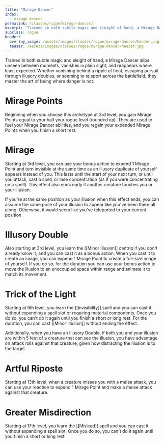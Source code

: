 ```yaml
---
title: "Mirage Dancer"
index:
  - mirage-dancer
permalink: /classes/rogue/mirage-dancer/
excerpt: "Trained in both subtle magic and sleight of hand, a Mirage Dancer slips unseen between moments, vanishes in plain sight, and reappears where least expected."
subclass: rogue
header:
  overlay_image: /assets/images/classes/rogue/mirage-dancer/header.png
  teaser: /assets/images/classes/rogue/mirage-dancer/header.jpg
---
```

Trained in both subtle magic and sleight of hand, a Mirage Dancer slips unseen between moments, vanishes in plain sight, and reappears where least expected. Whether vanishing behind a ripple of heat, escaping pursuit through illusory doubles, or seeming to teleport across the battlefield, they master the art of being where danger is not.

# Mirage Points
Beginning when you choose this archetype at 3rd level, you gain Mirage Points equal to your half your rogue level (rounded up). They are used to fuel your Mirage Dancer abilities, and you regain your expended Mirage Points when you finish a short rest.

# Mirage
Starting at 3rd level, you can use your bonus action to expend 1 Mirage Point and turn invisible at the same time as an illusory duplicate of yourself appears instead of you. This lasts until the start of your next turn, or until you attack, cast a spell, or lose concentration (as if you were concentrating on a spell). This effect also ends early if another creature touches you or your illusion.

If you're at the same position as your illusion when this effect ends, you can assume the same pose of your illusion to appear like you've been there all along. Otherwise, it would seem like you've teleported to your current position.

# Illusory Double
Also starting at 3rd level, you learn the [[Minor Illusion]] cantrip if you don't already know it, and you can cast it as a bonus action. When you cast it to create an image, you can expend 1 Mirage Point to create a full-size image of yourself. If you do so, for the duration you can use your bonus action to move the illusion to an unoccupied space within range and animate it to match its movement.

# Trick of the Light
Starting at 9th level, you learn the [[Invisibility]] spell and you can cast it without expending a spell slot or requiring material components. Once you do so, you can't do it again until you finish a short or long rest. For the duration, you can cast [[Minor Illusion]] without ending the effect.

Additionally, when you have an Illusory Double, if both you and your illusion are within 5 feet of a creature that can see the illusion, you have advantage on attack rolls against that creature, given how distracting the illusion is to the target.

# Artful Riposte 
Starting at 13th level, when a creature misses you with a melee attack, you can use your reaction to expend 1 Mirage Point and make a melee attack against that creature.

# Greater Misdirection
Starting at 17th level, you learn the [[Mislead]] spell and you can cast it without expending a spell slot. Once you do so, you can't do it again until you finish a short or long rest.